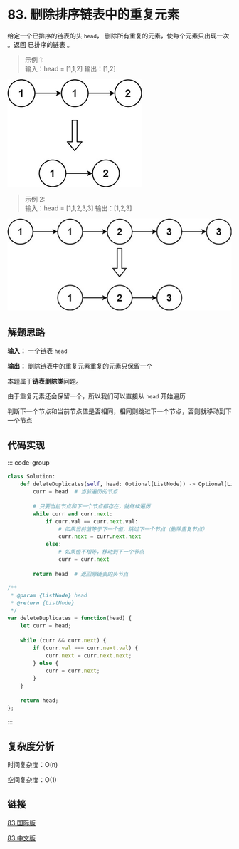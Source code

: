 # 83. 删除排序链表中的重复元素 <Badge type="tip" text="Easy" />

给定一个已排序的链表的头 `head`， 删除所有重复的元素，使每个元素只出现一次 。返回 已排序的链表 。

>示例 1:  
输入：head = [1,1,2]
输出：[1,2]

![83-1](./assets/83-1.png)

>示例 2:  
输入：head = [1,1,2,3,3]
输出：[1,2,3]

![83-2](./assets/83-2.png)

## 解题思路
**输入：** 一个链表 `head`

**输出：** 删除链表中的重复元素重复的元素只保留一个

本题属于**链表删除类**问题。

由于重复元素还会保留一个，所以我们可以直接从 `head` 开始遍历

判断下一个节点和当前节点值是否相同，相同则跳过下一个节点，否则就移动到下一个节点

## 代码实现

::: code-group

```python
class Solution:
    def deleteDuplicates(self, head: Optional[ListNode]) -> Optional[ListNode]:
        curr = head  # 当前遍历的节点

        # 只要当前节点和下一个节点都存在，就继续遍历
        while curr and curr.next:
            if curr.val == curr.next.val:
                # 如果当前值等于下一个值，跳过下一个节点（删除重复节点）
                curr.next = curr.next.next
            else:
                # 如果值不相等，移动到下一个节点
                curr = curr.next

        return head  # 返回原链表的头节点
```

```javascript
/**
 * @param {ListNode} head
 * @return {ListNode}
 */
var deleteDuplicates = function(head) {
    let curr = head;

    while (curr && curr.next) {
        if (curr.val === curr.next.val) {
            curr.next = curr.next.next;
        } else {
            curr = curr.next;
        }
    }
    
    return head;
};
```

:::

## 复杂度分析

时间复杂度：O(n)

空间复杂度：O(1)

## 链接

[83 国际版](https://leetcode.com/problems/remove-duplicates-from-sorted-list/)

[83 中文版](https://leetcode.cn/problems/remove-duplicates-from-sorted-list/)
